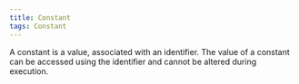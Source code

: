 ```yaml
---
title: Constant
tags: Constant
---
```


A constant is a value, associated with an identifier.
The value of a constant can be accessed using the identifier and cannot be altered during execution.
